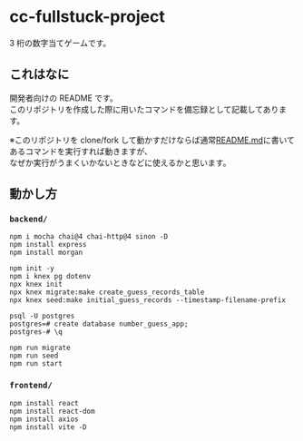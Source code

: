 # cc-fullstuck-project

3 桁の数字当てゲームです。

## これはなに

開発者向けの README です。  
このリポジトリを作成した際に用いたコマンドを備忘録として記載してあります。

※このリポジトリを clone/fork して動かすだけならば通常[README.md](./README.md)に書いてあるコマンドを実行すれば動きますが、  
なぜか実行がうまくいかないときなどに使えるかと思います。

## 動かし方

### `backend/`

```
npm i mocha chai@4 chai-http@4 sinon -D
npm install express
npm install morgan

npm init -y
npm i knex pg dotenv
npx knex init
npx knex migrate:make create_guess_records_table
npx knex seed:make initial_guess_records --timestamp-filename-prefix

psql -U postgres
postgres=# create database number_guess_app;
postgres-# \q

npm run migrate
npm run seed
npm run start
```

### `frontend/`

```
npm install react
npm install react-dom
npm install axios
npm install vite -D
```
